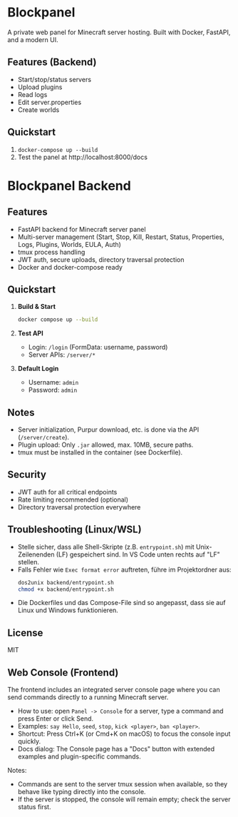
# Blockpanel

A private web panel for Minecraft server hosting. Built with Docker, FastAPI, and a modern UI.

## Features (Backend)
- Start/stop/status servers
- Upload plugins
- Read logs
- Edit server.properties
- Create worlds

## Quickstart
1. `docker-compose up --build`
2. Test the panel at http://localhost:8000/docs

# Blockpanel Backend

## Features
- FastAPI backend for Minecraft server panel
- Multi-server management (Start, Stop, Kill, Restart, Status, Properties, Logs, Plugins, Worlds, EULA, Auth)
- tmux process handling
- JWT auth, secure uploads, directory traversal protection
- Docker and docker-compose ready

## Quickstart

1. **Build & Start**
   ```sh
   docker compose up --build
   ```

2. **Test API**
   - Login: `/login` (FormData: username, password)
   - Server APIs: `/server/*`

3. **Default Login**
   - Username: `admin`
   - Password: `admin`

## Notes
- Server initialization, Purpur download, etc. is done via the API (`/server/create`).
- Plugin upload: Only `.jar` allowed, max. 10MB, secure paths.
- tmux must be installed in the container (see Dockerfile).

## Security
- JWT auth for all critical endpoints
- Rate limiting recommended (optional)
- Directory traversal protection everywhere

## Troubleshooting (Linux/WSL)

- Stelle sicher, dass alle Shell-Skripte (z.B. `entrypoint.sh`) mit Unix-Zeilenenden (LF) gespeichert sind. In VS Code unten rechts auf "LF" stellen.
- Falls Fehler wie `Exec format error` auftreten, führe im Projektordner aus:
  ```sh
  dos2unix backend/entrypoint.sh
  chmod +x backend/entrypoint.sh
  ```
- Die Dockerfiles und das Compose-File sind so angepasst, dass sie auf Linux und Windows funktionieren.

## License
MIT

## Web Console (Frontend)

The frontend includes an integrated server console page where you can send commands directly to a running Minecraft server.

- How to use: open `Panel -> Console` for a server, type a command and press Enter or click Send.
- Examples: `say Hello`, `seed`, `stop`, `kick <player>`, `ban <player>`.
- Shortcut: Press Ctrl+K (or Cmd+K on macOS) to focus the console input quickly.
- Docs dialog: The Console page has a "Docs" button with extended examples and plugin-specific commands.

Notes:
- Commands are sent to the server tmux session when available, so they behave like typing directly into the console.
- If the server is stopped, the console will remain empty; check the server status first.
